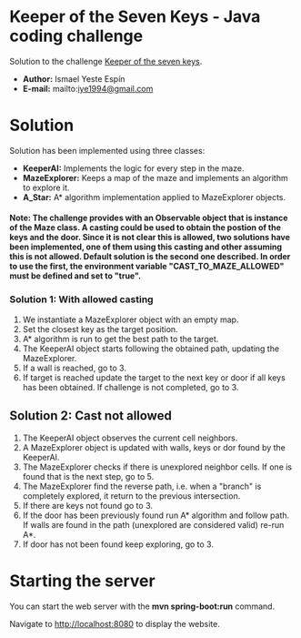 # Keeper of the Seven Keys - Java coding challenge

Solution to the challenge [Keeper of the seven keys](https://github.com/The-Workshop-Inventors-of-play/keeperchallenge).

* **Author:** Ismael Yeste Espín
* **E-mail:** mailto:iye1994@gmail.com

# Solution

Solution has been implemented using three classes:
* **KeeperAI:** Implements the logic for every step in the maze.
* **MazeExplorer:** Keeps a map of the maze and implements an algorithm to explore it.
* **A_Star:** A* algorithm implementation applied to MazeExplorer objects.

#### Note: The challenge provides with an Observable object that is instance of the Maze class. A casting could be used to obtain the postion of the keys and the door. Since it is not clear this is allowed, two solutions have been implemented, one of them using this casting and other assuming this is not allowed. Default solution is the second one described. In order to use the first, the environment variable "CAST_TO_MAZE_ALLOWED" must be defined and set to "true".

### Solution 1: With allowed casting
1. We instantiate a MazeExplorer object with an empty map.
2. Set the closest key as the target position.
3. A* algorithm is run to get the best path to the target.
4. The KeeperAI object starts following the obtained path, updating the MazeExplorer.
5. If a wall is reached, go to 3.
6. If target is reached update the target to the next key or door if all keys has been obtained. If challenge is not completed, go to 3.

## Solution 2: Cast not allowed
1. The KeeperAI object observes the current cell neighbors.
2. A MazeExplorer object is updated with walls, keys or dor found by the KeeperAI.
3. The MazeExplorer checks if there is unexplored neighbor cells. If one is found that is the next step, go to 5.
4. The MazeExplorer find the reverse path, i.e. when a "branch" is completely explored, it return to the previous intersection.
5. If there are keys not found go to 3.
6. If the door has been previously found run A* algorithm and follow path. If walls are found in the path (unexplored are considered valid) re-run A*.
7. If door has not been found keep exploring, go to 3.

# Starting the server

You can start the web server with the **mvn spring-boot:run** command. 

Navigate to [http://localhost:8080](http://localhost:8080) to display the website.
